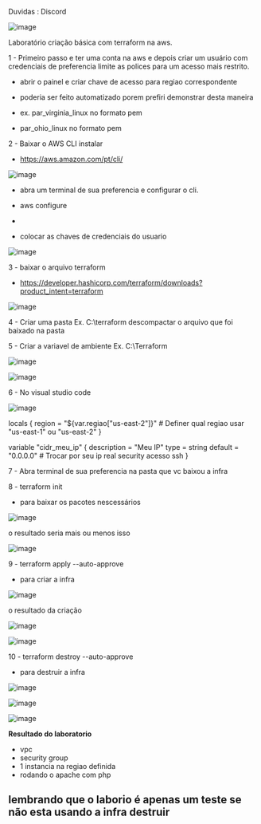 Duvidas : Discord 

![image](https://user-images.githubusercontent.com/82802634/218651082-f8e7f959-f409-4b24-8b58-dc203791854c.png)


Laboratório criação básica com terraform na aws.

1 - Primeiro passo e ter uma conta na aws e depois criar um usuário com credenciais de preferencia limite as polices para um acesso mais restrito.

  - abrir o painel e criar chave de acesso para regiao correspondente
  - poderia ser feito automatizado porem prefiri demonstrar desta maneira
  
  - ex. par_virginia_linux no formato pem
  - par_ohio_linux   no formato pem



2 - Baixar o AWS CLI instalar

  - https://aws.amazon.com/pt/cli/
  
  ![image](https://user-images.githubusercontent.com/82802634/218651595-ce290db9-4910-4b83-b21b-3b1804894f36.png)

  
  - abra um terminal de sua preferencia e configurar o cli.
  
  - aws configure
  - 
  - colocar as chaves de credenciais do usuario
  
  ![image](https://user-images.githubusercontent.com/82802634/218652056-a49b01df-c2f8-49ec-989c-37441883b608.png)

  
3 - baixar o arquivo terraform

  - https://developer.hashicorp.com/terraform/downloads?product_intent=terraform

![image](https://user-images.githubusercontent.com/82802634/218653404-ee93a9e7-4ed9-4486-a857-b606c9e87452.png)


4 - Criar uma pasta Ex. C:\terraform  descompactar o arquivo que foi baixado na pasta

5 - Criar a variavel de ambiente  Ex. C:\Terraform

![image](https://user-images.githubusercontent.com/82802634/218652625-5e240c2a-f162-4416-b740-52d54323723f.png)

![image](https://user-images.githubusercontent.com/82802634/218652731-29e126ad-ce3e-4233-b98d-9e80f78a7352.png)


6 - No visual studio code

![image](https://user-images.githubusercontent.com/82802634/218653702-ca191dea-ada0-4cd5-99a3-2942db548f35.png)


locals {
  region = "${var.regiao["us-east-2"]}" # Definer qual regiao usar "us-east-1" ou "us-east-2"
}

variable "cidr_meu_ip" {
  description = "Meu IP"
  type        = string
  default     = "0.0.0.0" # Trocar por seu ip real security acesso ssh
}

7 - Abra terminal de sua preferencia na pasta que vc baixou a infra

8 - terraform init 
  - para baixar os pacotes nescessários

![image](https://user-images.githubusercontent.com/82802634/218654096-1cb6d756-ae6d-4173-bbed-1ac5f8c6b864.png)

o resultado seria mais ou menos isso

![image](https://user-images.githubusercontent.com/82802634/218654232-e80666ea-e424-4546-9ff0-fab8642f2f0e.png)


9 - terraform apply --auto-approve
  - para criar a infra

![image](https://user-images.githubusercontent.com/82802634/218654380-555f4732-6043-4ca4-889b-01e8b40f7352.png)

o resultado da criação

![image](https://user-images.githubusercontent.com/82802634/218654674-82c824be-afd4-4aa2-8f5f-f1198c4a441d.png)

![image](https://user-images.githubusercontent.com/82802634/218654913-81c3e8e8-83f2-45ee-8a1d-285e98932ceb.png)


10 - terraform destroy --auto-approve
  - para destruir a infra

![image](https://user-images.githubusercontent.com/82802634/218655056-532added-04a4-4139-9420-0a940109f32e.png)

![image](https://user-images.githubusercontent.com/82802634/218655203-6a2668a0-4ffd-44dd-aa4e-fbca9d8deffa.png)

![image](https://user-images.githubusercontent.com/82802634/218655282-f0f8a1f1-ee2a-46a9-8d1f-761e9843c301.png)


<b> Resultado do laboratorio </b>

 - vpc 
 - security group
 - 1 instancia na regiao definida
 - rodando o apache com php

<h2> lembrando que o laborio é apenas um teste se não esta usando a infra destruir </h2> 



